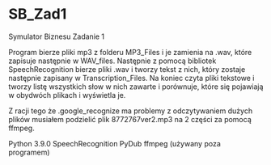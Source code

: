 # SB_Zad1
Symulator Biznesu Zadanie 1

Program bierze pliki mp3 z folderu MP3_Files i je zamienia na .wav, które zapisuje następnie w WAV_files.
Następnie z pomocą bibliotek SpeechRecognition bierze pliki .wav i tworzy tekst z nich, który zostaje następnie zapisany w Transcription_Files.
Na koniec czyta pliki tekstowe i tworzy listę wszystkich słow w nich zawarte i porównuje, które się pojawiają w obydwóch plikach i wyświetla je.

Z racji tego że .google_recognize ma problemy z odczytywaniem dużych plików musiałem podzielić plik 8772767ver2.mp3 na 2 części za pomocą ffmpeg.

Python 3.9.0
SpeechRecognition
PyDub
ffmpeg (używany poza programem) 
